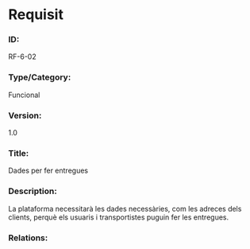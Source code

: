 # Requisit

### ID:
RF-6-02

### Type/Category:
Funcional

### Version:
1.0

### Title:
Dades per fer entregues

### Description:
La plataforma necessitarà les dades necessàries, com les adreces dels clients, perquè els usuaris i transportistes puguin fer les entregues.

### Relations:



